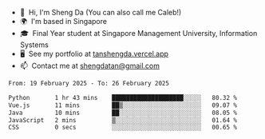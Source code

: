 <!---
tan-sd/tan-sd is a ✨ special ✨ repository because its `README.md` (this file) appears on your GitHub profile.
You can click the Preview link to take a look at your changes.
--->
- 👋  Hi, I'm Sheng Da (You can also call me Caleb!)
- 🌍  I'm based in Singapore
- 🎓  Final Year student at Singapore Management University, Information Systems
- 🖥️  See my portfolio at [tanshengda.vercel.app](https://tanshengda.vercel.app/)
- 📫  Contact me at [shengdatan@gmail.com](mailto:shengdatan@gmail.com)

<!--START_SECTION:waka-->

```txt
From: 19 February 2025 - To: 26 February 2025

Python       1 hr 43 mins    ████████████████████░░░░░   80.32 %
Vue.js       11 mins         ██▒░░░░░░░░░░░░░░░░░░░░░░   09.07 %
Java         10 mins         ██░░░░░░░░░░░░░░░░░░░░░░░   08.05 %
JavaScript   2 mins          ▒░░░░░░░░░░░░░░░░░░░░░░░░   01.64 %
CSS          0 secs          ░░░░░░░░░░░░░░░░░░░░░░░░░   00.65 %
```

<!--END_SECTION:waka-->
